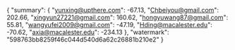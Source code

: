 {
    "summary": {
        "yunxing@upthere.com": -67.13, 
        "Chbeiyou@gmail.com": 202.66, 
        "xingyun27221@gmail.com": 160.62, 
        "hongyuwang87@gmail.com": 55.81, 
        "wangyufei2009@gmail.com": -47.19, 
        "Hding@macalester.edu": -70.62, 
        "axia@macalester.edu": -234.13
    }, 
    "watermark": "598763bb8259f46c044d540d6a62c26881b210e2"
}